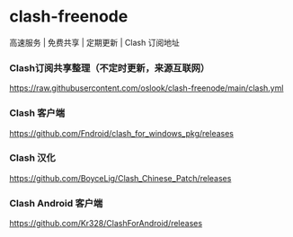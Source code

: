 # clash-freenode
高速服务 | 免费共享 | 定期更新 | Clash 订阅地址


### Clash订阅共享整理（不定时更新，来源互联网）
 https://raw.githubusercontent.com/oslook/clash-freenode/main/clash.yml

### Clash 客户端
 https://github.com/Fndroid/clash_for_windows_pkg/releases
### Clash 汉化
 https://github.com/BoyceLig/Clash_Chinese_Patch/releases
### Clash Android 客户端
 https://github.com/Kr328/ClashForAndroid/releases
